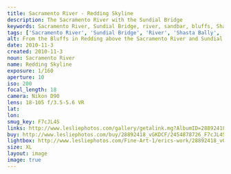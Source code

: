 ```yaml
---
title: Sacramento River - Redding Skyline
description: The Sacramento River with the Sundial Bridge
keywords: Sacramento River, Sundial Bridge, river, sandbar, bluffs, Shasta Bally, Redding, California
tags: ['Sacramento River', 'Sundial Bridge', 'River', 'Shasta Bally', 'Redding', 'California']
alt: From the Bluffs in Redding above the Sacramento River and Sundial Bridge
date: 2010-11-3
created: 2010-11-3
noun: Sacramento River
name: Redding Skyline
exposure: 1/160
aperture: 10
iso: 200
focal_length: 18
camera: Nikon D90
lens: 18-105 f/3.5-5.6 VR
lat: 
lon: 
smug_key: F7cJL4S
links: http://www.lesliephotos.com/gallery/getalink.mg?AlbumID=28892418&AlbumKey=vGKDCF&ImageID=2454878726&ImageKey=F7cJL4S&how=forum&Page=1
buy: http://www.lesliephotos.com/buy/28892418_vGKDCF/2454878726_F7cJL4S/
lightbox: http://www.lesliephotos.com/Fine-Art-1/erics-work/28892418_vGKDCF#!i=2454878726&k=F7cJL4S&lb=1&s=A
size: XL
layout: image
image: true
---
```

